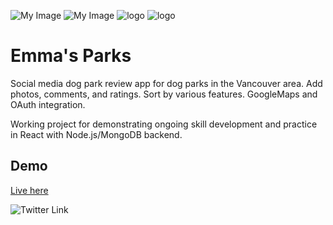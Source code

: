 ![My Image](traveljournal/public/emmalogo.jpg)
![My Image]([traveljournal/public/emmalogo.jpg](https://asset.cloudinary.com/dzhsepmtv/6f76ae3b5468071646be3644b8cbc1d4))
![logo]([https://asset.cloudinary.com/dzhsepmtv/6f76ae3b5468071646be3644b8cbc1d4](https://res.cloudinary.com/dzhsepmtv/image/upload/c_pad,b_auto:predominant,fl_preserve_transparency/v1671386331/EmmasList/emmalogo_pnn99p.jpg))
![logo](https://res.cloudinary.com/dzhsepmtv/image/upload/c_pad,b_auto:predominant,fl_preserve_transparency/v1671386331/EmmasList/emmalogo_pnn99p.jpg)


# Emma's Parks

Social media dog park review app for dog parks in the Vancouver area.  Add photos, comments, and ratings.  Sort by various features.  GoogleMaps and OAuth integration.

Working project for demonstrating ongoing skill development and practice in React with Node.js/MongoDB backend.

## Demo
[Live here](https://emmaslist.netlify.app/)

![Twitter Link](https://img.shields.io/twitter/follow/witchadora?style=social)
